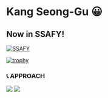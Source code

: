# Kang Seong-Gu :grinning:
## Now in SSAFY!
[![SSAFY](https://encrypted-tbn0.gstatic.com/images?q=tbn:ANd9GcR3gLsznyvXmyYnfvz44cJJOt1vtoFwuNfgYeZIapie_g&s)](https://www.ssafy.com/ksp/jsp/swp/swpMain.jsp)


[![trophy](https://github-profile-trophy.vercel.app/?username=L1m3Kun)](https://github.com/ryo-ma/github-profile-trophy)

### :telephone_receiver: APPROACH 
<a href="https://www.instagram.com/lim3kun/" target="_blank"><img src="https://img.shields.io/badge/Lim3kun-E4405F?style=flat-square&logo=instagram&logoColor=white"/></a>
<a href="[1. 연결하고싶은 사이트 url]" target="_blank"><img src="https://img.shields.io/badge/[2. 등록하려는 이름]-[3. #을 뺀 나머지 색깔코드]?style=flat-square&logo=[4. 로고명(아이콘명)]&logoColor=white"/></a>
<!--
**L1m3Kun/L1m3Kun** is a ✨ _special_ ✨ repository because its `README.md` (this file) appears on your GitHub profile.





Here are some ideas to get you started:

- 🔭 I’m currently working on ...
- 🌱 I’m currently learning ...
- 👯 I’m looking to collaborate on ...
- 🤔 I’m looking for help with ...
- 💬 Ask me about ...
- 📫 How to reach me: ...
- 😄 Pronouns: ...
- ⚡ Fun fact: ...
-->
